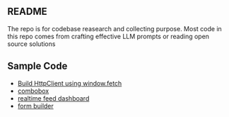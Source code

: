 ## README

The repo is for codebase reasearch and collecting purpose. Most code in this repo comes from crafting effective LLM prompts or reading open source solutions

## Sample Code

- [Build HttpClient using window.fetch](./packages/utils/src/HttpClient.ts)
- [combobox](https://github.com/reboottime/frontend.solutions/tree/main/apps/combobox)
- [realtime feed dashboard](./apps/realtime-feed/)
- [form builder](./apps/form-builder/src/App.js)